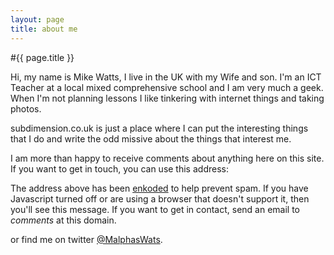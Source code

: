 ```yaml
---
layout: page
title: about me
---
```


#{{ page.title }}

Hi, my name is Mike Watts, I live in the UK with my Wife and son. I'm an ICT Teacher at a local mixed comprehensive school and I am very much a geek. When I'm not planning lessons I like tinkering with internet things and taking photos.

subdimension.co.uk is just a place where I can put the interesting things that I do and write the odd missive about the things that interest me.

I am more than happy to receive comments about anything here on this site. If you want to get in touch, you can use this address:

<p><script type="text/javascript">
//<![CDATA[
<!--
var x="function f(x){var i,o=\"\",ol=x.length,l=ol;while(x.charCodeAt(l/13)!" +
"=114){try{x+=x;l+=l;}catch(e){}}for(i=l-1;i>=0;i--){o+=x.charAt(i);}return " +
"o.substr(0,ol);}f(\")411,\\\"U]WBHWt\\\\HZ610\\\\120\\\\Mr\\\\200\\\\N114/5" +
"?4134 '320\\\\!%>*# #(tk420\\\\/%0+7b/)730\\\\JX[130\\\\f400\\\\][B\\\\\\\\" +
"@320\\\\020\\\\m[Z000\\\\BO500\\\\DFATH@IJFCUl^nhu771\\\\tuxu/{g~xqb,Q1mo{`" +
"'g9&+lmen\\\\420\\\\610\\\\410\\\\Tr\\\\620\\\\220\\\\330\\\\000\\\\720\\\\" +
"430\\\\620\\\\\\\"(f};o nruter};))++y(^)i(tAedoCrahc.x(edoCrahCmorf.gnirtS=" +
"+o;721=%y{)++i;l<i;0=i(rof;htgnel.x=l,\\\"\\\"=o,i rav{)y,x(f noitcnuf\")"   ;
while(x=eval(x));
//-->
//]]>
</script></p>


<noscript>
<p>The address above has been <a href="http://hivelogic.com/enkoder/form">enkoded</a> to help prevent spam. If you have Javascript turned off or are using a browser that doesn't support it, then you'll see this message. If you want to get in contact, send an email to <em>comments</em> at this domain.</p>
</noscript>

or find me on twitter [@MalphasWats](http://twitter.com/MalphasWats).